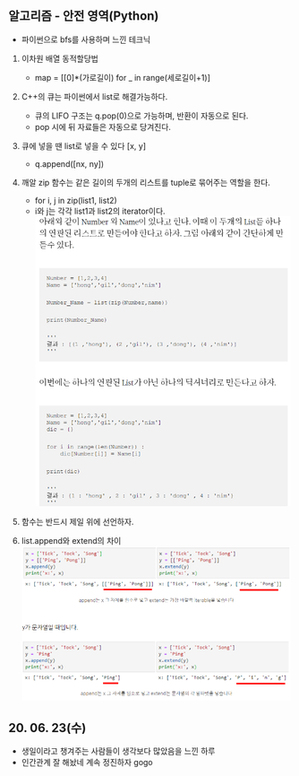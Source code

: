 ## 알고리즘 - 안전 영역(Python)

 - 파이썬으로 bfs를 사용하며 느낀 테크닉

 1. 이차원 배열 동적할당법
    - map = [[0]*(가로길이) for _ in range(세로길이+1)]

 2. C++의 큐는 파이썬에서 list로 해결가능하다.
    - 큐의 LIFO 구조는 q.pop(0)으로 가능하며, 반환이 자동으로 된다.
    - pop 시에 뒤 자료들은 자동으로 당겨진다.

 3. 큐에 넣을 땐 list로 넣을 수 있다 [x, y]
    - q.append([nx, ny])

 4. 깨알 zip 함수는 같은 길이의 두개의 리스트를 tuple로 묶어주는 역할을 한다.

    - for i, j in zip(list1, list2)
    - i와 j는 각각 list1과 list2의 iterator이다.
    ![Alt text](./img/img_200623.png)
 
 5. 함수는 반드시 제일 위에 선언하자.

 6. list.append와 extend의 차이
    ![Alt text](./img/img_2006232.png)


## 20. 06. 23(수)
 - 생일이라고 챙겨주는 사람들이 생각보다 많았음을 느낀 하루
 - 인간관계 잘 해놨네 계속 정진하자 gogo 

 
